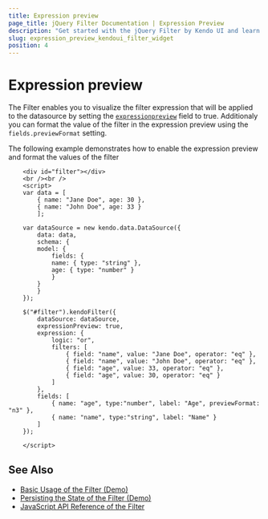 ```yaml
---
title: Expression preview
page_title: jQuery Filter Documentation | Expression Preview
description: "Get started with the jQuery Filter by Kendo UI and learn how to use the expression preview."
slug: expression_preview_kendoui_filter_widget
position: 4
---
```


# Expression preview

The Filter enables you to visualize the filter expression that will be applied to the datasource by setting the [`expressionpreview`](/api/javascript/ui/filter/configuration/expressionpreview) field to true. Additionaly you can format the value of the filter in the expression preview using the `fields.previewFormat` setting.

The following example demonstrates how to enable the expression preview and format the values of the filter

```dojo
    <div id="filter"></div>
    <br /><br />
    <script>
    var data = [
        { name: "Jane Doe", age: 30 },
        { name: "John Doe", age: 33 }
        ];

    var dataSource = new kendo.data.DataSource({
        data: data,
        schema: {
        model: {
            fields: {
            name: { type: "string" },
            age: { type: "number" }
            }
        }
        }
    });

    $("#filter").kendoFilter({
        dataSource: dataSource,
        expressionPreview: true,
        expression: {
            logic: "or",
            filters: [
                { field: "name", value: "Jane Doe", operator: "eq" },
                { field: "name", value: "John Doe", operator: "eq" },
                { field: "age", value: 33, operator: "eq" },
                { field: "age", value: 30, operator: "eq" }
            ]
        },
        fields: [
            { name: "age", type:"number", label: "Age", previewFormat: "n3" },
            { name: "name", type:"string", label: "Name" }
        ]
    });

    </script>
```

## See Also

* [Basic Usage of the Filter (Demo)](https://demos.telerik.com/kendo-ui/filter/index)
* [Persisting the State of the Filter (Demo)](https://demos.telerik.com/kendo-ui/filter/persist-state)
* [JavaScript API Reference of the Filter](/api/javascript/ui/filter)
